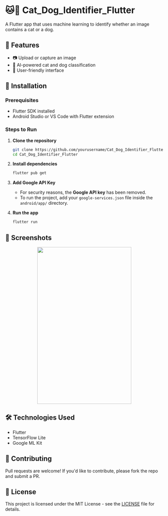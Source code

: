 # 🐱🐶 Cat_Dog_Identifier_Flutter

A Flutter app that uses machine learning to identify whether an image contains a cat or a dog.

## 📌 Features
- 📷 Upload or capture an image
- 🤖 AI-powered cat and dog classification
- 🎨 User-friendly interface

## 🚀 Installation
### Prerequisites
- Flutter SDK installed
- Android Studio or VS Code with Flutter extension

### Steps to Run
1. **Clone the repository**
   ```sh
   git clone https://github.com/yourusername/Cat_Dog_Identifier_Flutter.git
   cd Cat_Dog_Identifier_Flutter
   ```
2. **Install dependencies**
   ```sh
   flutter pub get
   ```
3. **Add Google API Key**
   - For security reasons, the **Google API key** has been removed.
   - To run the project, add your `google-services.json` file inside the `android/app/` directory.

4. **Run the app**
   ```sh
   flutter run
   ```

## 📸 Screenshots
<p align="center">
  <img src="https://github.com/user-attachments/assets/1d92efa2-d6ed-4c90-bb61-b91943740a8b" width="300" height="500">
</p>



## 🛠️ Technologies Used
- Flutter
- TensorFlow Lite
- Google ML Kit

## 🤝 Contributing
Pull requests are welcome! If you'd like to contribute, please fork the repo and submit a PR.

## 📜 License
This project is licensed under the MIT License - see the [LICENSE](LICENSE) file for details.
